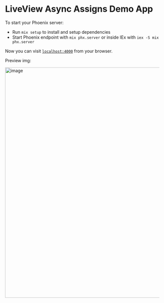 # LiveView Async Assigns Demo App

To start your Phoenix server:

  * Run `mix setup` to install and setup dependencies
  * Start Phoenix endpoint with `mix phx.server` or inside IEx with `iex -S mix phx.server`

Now you can visit [`localhost:4000`](http://localhost:4000) from your browser.

Preview img:

<img width="753" alt="image" src="https://github.com/JohnElmLabs/AsyncAssigns/assets/126089996/88c74b4a-1c3d-44f8-9907-8e5c7fc3f2b6">
